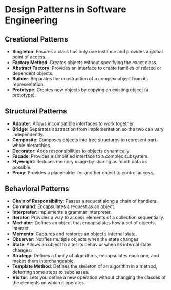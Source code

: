 # Design Patterns in Software Engineering

## Creational Patterns

- **Singleton**: Ensures a class has only one instance and provides a global point of access.
- **Factory Method**: Creates objects without specifying the exact class.
- **Abstract Factory**: Provides an interface to create families of related or dependent objects.
- **Builder**: Separates the construction of a complex object from its representation.
- **Prototype**: Creates new objects by copying an existing object (a prototype).

## Structural Patterns

- **Adapter**: Allows incompatible interfaces to work together.
- **Bridge**: Separates abstraction from implementation so the two can vary independently.
- **Composite**: Composes objects into tree structures to represent part-whole hierarchies.
- **Decorator**: Adds responsibilities to objects dynamically.
- **Facade**: Provides a simplified interface to a complex subsystem.
- **Flyweight**: Reduces memory usage by sharing as much data as possible.
- **Proxy**: Provides a placeholder for another object to control access.

## Behavioral Patterns

- **Chain of Responsibility**: Passes a request along a chain of handlers.
- **Command**: Encapsulates a request as an object.
- **Interpreter**: Implements a grammar interpreter.
- **Iterator**: Provides a way to access elements of a collection sequentially.
- **Mediator**: Defines an object that encapsulates how a set of objects interact.
- **Memento**: Captures and restores an object’s internal state.
- **Observer**: Notifies multiple objects when the state changes.
- **State**: Allows an object to alter its behavior when its internal state changes.
- **Strategy**: Defines a family of algorithms, encapsulates each one, and makes them interchangeable.
- **Template Method**: Defines the skeleton of an algorithm in a method, deferring some steps to subclasses.
- **Visitor**: Lets you define a new operation without changing the classes of the elements on which it operates.

